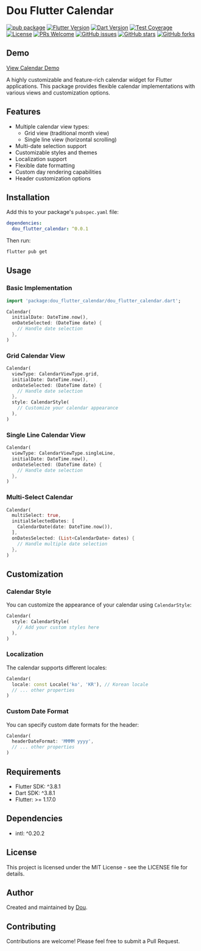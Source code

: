 <!--
This README describes the package. If you publish this package to pub.dev,
this README's contents appear on the landing page for your package.

For information about how to write a good package README, see the guide for
[writing package pages](https://dart.dev/tools/pub/writing-package-pages).

For general information about developing packages, see the Dart guide for
[creating packages](https://dart.dev/guides/libraries/create-packages)
and the Flutter guide for
[developing packages and plugins](https://flutter.dev/to/develop-packages).
-->

# Dou Flutter Calendar

[![pub package](https://img.shields.io/pub/v/dou_flutter_calendar.svg)](https://pub.dev/packages/dou_flutter_calendar)
[![Flutter Version](https://img.shields.io/badge/Flutter-3.32.1-blue)](https://flutter.dev)
[![Dart Version](https://img.shields.io/badge/Dart-3.8.0-blue)](https://dart.dev)
[![Test Coverage](https://img.shields.io/badge/coverage-85%25-brightgreen)](https://github.com/douinc/dou_flutter_calendar/actions)
[![License](https://img.shields.io/badge/License-MIT-yellow.svg)](https://opensource.org/licenses/MIT)
[![PRs Welcome](https://img.shields.io/badge/PRs-welcome-brightgreen.svg)](https://github.com/douinc/dou_flutter_calendar/pulls)
[![GitHub issues](https://img.shields.io/github/issues/douinc/dou_flutter_calendar?cache=1)](https://github.com/douinc/dou_flutter_calendar/issues)
[![GitHub stars](https://img.shields.io/github/stars/douinc/dou_flutter_calendar?cache=1)](https://github.com/douinc/dou_flutter_calendar/stargazers)
[![GitHub forks](https://img.shields.io/github/forks/douinc/dou_flutter_calendar?cache=1)](https://github.com/douinc/dou_flutter_calendar/network/members)

## Demo

[View Calendar Demo](docs/calendar_demo.mp4)

A highly customizable and feature-rich calendar widget for Flutter applications. This package provides flexible calendar implementations with various views and customization options.

## Features

- Multiple calendar view types:
  - Grid view (traditional month view)
  - Single line view (horizontal scrolling)
- Multi-date selection support
- Customizable styles and themes
- Localization support
- Flexible date formatting
- Custom day rendering capabilities
- Header customization options

## Installation

Add this to your package's `pubspec.yaml` file:

```yaml
dependencies:
  dou_flutter_calendar: ^0.0.1
```

Then run:

```bash
flutter pub get
```

## Usage

### Basic Implementation

```dart
import 'package:dou_flutter_calendar/dou_flutter_calendar.dart';

Calendar(
  initialDate: DateTime.now(),
  onDateSelected: (DateTime date) {
    // Handle date selection
  },
)
```

### Grid Calendar View

```dart
Calendar(
  viewType: CalendarViewType.grid,
  initialDate: DateTime.now(),
  onDateSelected: (DateTime date) {
    // Handle date selection
  },
  style: CalendarStyle(
    // Customize your calendar appearance
  ),
)
```

### Single Line Calendar View

```dart
Calendar(
  viewType: CalendarViewType.singleLine,
  initialDate: DateTime.now(),
  onDateSelected: (DateTime date) {
    // Handle date selection
  },
)
```

### Multi-Select Calendar

```dart
Calendar(
  multiSelect: true,
  initialSelectedDates: [
    CalendarDate(date: DateTime.now()),
  ],
  onDatesSelected: (List<CalendarDate> dates) {
    // Handle multiple date selection
  },
)
```

## Customization

### Calendar Style

You can customize the appearance of your calendar using `CalendarStyle`:

```dart
Calendar(
  style: CalendarStyle(
    // Add your custom styles here
  ),
)
```

### Localization

The calendar supports different locales:

```dart
Calendar(
  locale: const Locale('ko', 'KR'), // Korean locale
  // ... other properties
)
```

### Custom Date Format

You can specify custom date formats for the header:

```dart
Calendar(
  headerDateFormat: 'MMMM yyyy',
  // ... other properties
)
```

## Requirements

- Flutter SDK: ^3.8.1
- Dart SDK: ^3.8.1
- Flutter: >= 1.17.0

## Dependencies

- intl: ^0.20.2

## License

This project is licensed under the MIT License - see the LICENSE file for details.

## Author

Created and maintained by [Dou](https://dou.so).

## Contributing

Contributions are welcome! Please feel free to submit a Pull Request.
